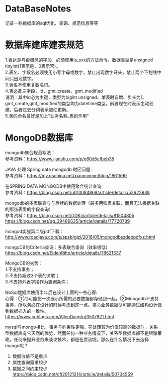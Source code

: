 # DataBaseNotes
记录一些数据库的sql优化、查询、规范信息等等

# 数据库建库建表规范
1.表达是与否概念的字段，必须使用is_xxx的方法命令，数据类型是unsigned tinyint(1表示是，0表示否)。<br/>
2.表名、字段名必须使用小写字母或数字，禁止出现数字开头，禁止两个下划线中间只出现数字。<br/>
3.表名不使用复数名词。<br/>
4.表必备三字段，id，gmt_create，gmt_modified<br/>
  说明：其中id必为主键，类型为bigint unsigned、单表时自增、步长为1。gmt_create,gmt_modified的类型均为datetime类型，前者现在时表示主动创建，后者过去分词表示被动更新。<br/>
5.表的命名最好是加上"业务名称_表的作用"

# MongoDB数据库
mongodb聚合规范写法：<br/>
参考资料：https://www.jianshu.com/p/e60d5cfbeb35

JAVA 处理 Spring data mongodb 时区问题 :<br/>
参考资料：https://my.oschina.net/xiaominmin/blog/1861590

在SPRING DATA MONGODB中使用聚合统计查询<br/>
参考资料：https://blog.csdn.net/u010084868/article/details/52622938

mongodb的多表联查与与后续的数据处理（最多两张表关联，而且无法根据关联的那张表里的字段查询）<br/>
参考资料：https://blog.csdn.net/DDKii/article/details/81504805<br/>
https://blog.csdn.net/qq_39489635/article/details/77720789

mongod实战第二版pdf下载：<br/>
http://www.roadjava.com/s/spsb/gjzl/2018/05/mongodbszdebpdfxz.html

mongoDB的Criteria查询：多表联合查询（效率很低）<br/>
https://blog.csdn.net/EidenRitto/article/details/78521337

MongoDB的劣势：<br/>
1.不支持事务；<br/>
2.不支持超过3个表的关联；<br/>
3.不支持外表字段作为查询条件；<br/>

NoSql数据库使用半年后在设计上面的一些心得:<br/>
心得：①尽可能把一次展示所需的必要数据都存储到一起，②Mongodb不支持事务，所以务必在设计的时候考虑到这一点。核心业务数据尽可能通过结构设计做到数据插入的一致性。<br/>
https://www.cnblogs.com/AllenDang/p/3507821.html<br/>

mysql与mongo相比，事务与约束性更强。在处理较为价值较高的数据时，关系型数据库有它天然的优势，然而任何一种业务情况下，关系型数据库都不是银弹策略。任何来抛开业务来谈论技术，都是在耍流氓。那么在什么情况下去选择mongo呢？<br/>
1. 数据价值不是重点<br/>
2. 属性查询需求较少<br/>
3. 数据之间约束较少<br/>
https://blog.csdn.net/cfl20121314/article/details/50734559<br/>
